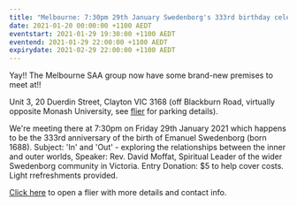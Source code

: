 ```yaml
---
title: "Melbourne: 7:30pm 29th January Swedenborg's 333rd birthday celebration meeting!"
date: 2021-01-20 00:00:00 +1100 AEDT
eventstart: 2021-01-29 19:30:00 +1100 AEDT
eventend: 2021-01-29 22:00:00 +1100 AEDT
expirydate: 2021-02-29 22:00:00 +1100 AEDT
---
```


Yay!! The Melbourne SAA group now have some brand-new premises to meet at!!

Unit 3, 20 Duerdin Street, Clayton VIC 3168
(off Blackburn Road, virtually opposite Monash University, see [flier](https://static.swedenborg.com.au/pdf/fliers/melb20210129.pdf) for parking details).

We're meeting there at 7:30pm on Friday 29th January 2021 which happens to be the 333rd anniversary of the birth of Emanuel Swedenborg (born 1688).
Subject: 'In' and 'Out' - exploring the relationships between the inner and outer worlds,
Speaker: Rev. David Moffat, Spiritual Leader of the wider Swedenborg community in Victoria.
Entry Donation: $5 to help cover costs. Light rrefreshments provided.

[Click here](https://static.swedenborg.com.au/pdf/fliers/melb20210129.pdf) to open a flier with more details and contact info.
